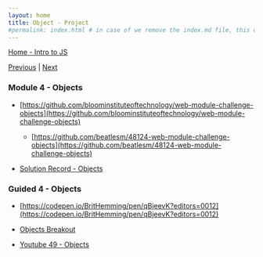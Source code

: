 ```yaml
---
layout: home
title: Object - Project
#permalink: index.html # in case of we remove the index.md file, this doc will be the index page
---
```


<div class="row">
<div class="columnStmt" markdown="1">

[Home - Intro to JS](../README.md) 

[Previous](./Object_2.md)  | [Next](./Understanding.md)


###  Module 4 - Objects

-   [https://github.com/bloominstituteoftechnology/web-module-challenge-objects](https://github.com/bloominstituteoftechnology/web-module-challenge-objects)
  
    -   [https://github.com/beatlesm/48124-web-module-challenge-objects](https://github.com/beatlesm/48124-web-module-challenge-objects)   

-  [Solution Record - Objects](https://bloomtech.instructure.com/courses/1604/modules/items/613731)

###  Guided 4 - Objects

-   [https://codepen.io/BritHemming/pen/qBjeevK?editors=0012](https://codepen.io/BritHemming/pen/qBjeevK?editors=0012) 

-   [Objects Breakout](https://codepen.io/BritHemming/pen/mdwNYoE?editors=0012)

-   [Youtube 49 - Objects](https://youtu.be/mpUNRmYiGds)



  


</div>
</div>